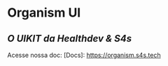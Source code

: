 # Organism UI
## _O UIKIT da Healthdev & S4s_


Acesse nossa doc:
[Docs]: <https://organism.s4s.tech>
